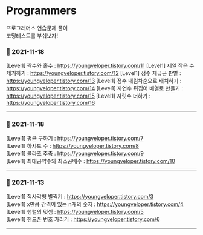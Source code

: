 # Programmers
프로그래머스 연습문제 풀이<br>
코딩테스트를 부숴보자!

### 🌱 2021-11-18
[Level1] 짝수와 홀수 : https://youngveloper.tistory.com/11
[Level1] 제일 작은 수 제거하기 : https://youngveloper.tistory.com/12
[Level1] 정수 제곱근 판별 : https://youngveloper.tistory.com/13
[Level1] 정수 내림차순으로 배치하기 : https://youngveloper.tistory.com/14
[Level1] 자연수 뒤집어 배열로 만들기 : https://youngveloper.tistory.com/15
[Level1] 자릿수 더하기 : https://youngveloper.tistory.com/16
<hr>

### 🌱 2021-11-18
[Level1] 평균 구하기 : https://youngveloper.tistory.com/7 <br>
[Level1] 하샤드 수 : https://youngveloper.tistory.com/8 <br>
[Level1] 콜라츠 추측 : https://youngveloper.tistory.com/9 <br>
[Level1] 최대공약수와 최소공배수 : https://youngveloper.tistory.com/10 <br>
<hr>

### 🌱 2021-11-13
[Level1] 직사각형 별찍기 : https://youngveloper.tistory.com/3 <br>
[Level1] x만큼 간격이 있는 n개의 숫자 : https://youngveloper.tistory.com/4 <br>
[Level1] 행렬의 덧셈 : https://youngveloper.tistory.com/5 <br>
[Level1] 핸드폰 번호 가리기 : https://youngveloper.tistory.com/6 <br>
<hr>
